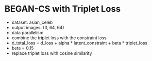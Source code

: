 # BEGAN-CS with Triplet Loss
- dataset: asian_celeb
- output images: (3, 64, 64)
- data parallelism
- combine the triplet loss with the constraint loss
- d_total_loss = d_loss + alpha * latent_constraint + beta * triplet_loss
- beta = 0.15
- replace triplet loss with cosine similarity
        